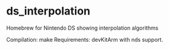 ds_interpolation
================

Homebrew for Nintendo DS showing interpolation algorithms

Compilation: make
Requirements: devKitArm with nds support.
